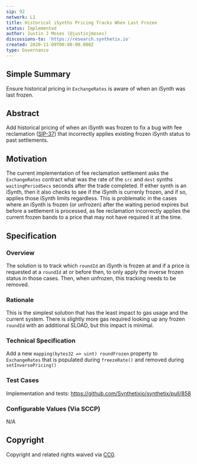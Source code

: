 ```yaml
---
sip: 92
network: L1
title: Historical iSynths Pricing Tracks When Last Frozen
status: Implemented
author: Justin J Moses (@justinjmoses)
discussions-to: 'https://research.synthetix.io'
created: 2020-11-09T00:00:00.000Z
type: Governance
---
```


<!--You can leave these HTML comments in your merged SIP and delete the visible duplicate text guides, they will not appear and may be helpful to refer to if you edit it again. This is the suggested template for new SIPs. Note that an SIP number will be assigned by an editor. When opening a pull request to submit your SIP, please use an abbreviated title in the filename, `sip-draft_title_abbrev.md`. The title should be 44 characters or less.-->

## Simple Summary

<!--"If you can't explain it simply, you don't understand it well enough." Simply describe the outcome the proposed changes intends to achieve. This should be non-technical and accessible to a casual community member.-->

Ensure historical pricing in `ExchangeRates` is aware of when an iSynth was last frozen.

## Abstract

<!--A short (~200 word) description of the proposed change, the abstract should clearly describe the proposed change. This is what *will* be done if the SIP is implemented, not *why* it should be done or *how* it will be done. If the SIP proposes deploying a new contract, write, "we propose to deploy a new contract that will do x".-->

Add historical pricing of when an iSynth was frozen to fix a bug with fee reclamation ([SIP-37](./sip-37.md)) that incorrectly applies existing frozen iSynth status to past settlements.

## Motivation

<!--This is the problem statement. This is the *why* of the SIP. It should clearly explain *why* the current state of the protocol is inadequate.  It is critical that you explain *why* the change is needed, if the SIP proposes changing how something is calculated, you must address *why* the current calculation is innaccurate or wrong. This is not the place to describe how the SIP will address the issue!-->

The current implementation of fee reclamation settlement asks the `ExchangeRates` contract what was the rate of the `src` and `dest` synths `waitingPeriodSecs` seconds after the trade completed. If either synth is an iSynth, then it also checks to see if the iSynth is currenly frozen, and if so, applies those iSynth limits regardless. This is problematic in the cases where an iSynth is frozen (or unfrozen) after the waiting period expires but before a settlement is processed, as fee reclamation incorrectly applies the current frozen bands to a price that may not have required it at the time.

## Specification

<!--The specification should describe the syntax and semantics of any new feature, there are five sections
1. Overview
2. Rationale
3. Technical Specification
4. Test Cases
5. Configurable Values
-->

### Overview

<!--This is a high level overview of *how* the SIP will solve the problem. The overview should clearly describe how the new feature will be implemented.-->

The solution is to track which `roundId` an iSynth is frozen at and if a price is requested at a `roundId` at or before then, to only apply the inverse frozen status in those cases. Then, when unfrozen, this tracking needs to be removed.

### Rationale

<!--This is where you explain the reasoning behind how you propose to solve the problem. Why did you propose to implement the change in this way, what were the considerations and trade-offs. The rationale fleshes out what motivated the design and why particular design decisions were made. It should describe alternate designs that were considered and related work. The rationale may also provide evidence of consensus within the community, and should discuss important objections or concerns raised during discussion.-->

This is the simplest solution that has the least impact to gas usage and the current system. There is slightly more gas required looking up any frozen `roundId` with an additional SLOAD, but this impact is minimal.

### Technical Specification

<!--The technical specification should outline the public API of the changes proposed. That is, changes to any of the interfaces Synthetix currently exposes or the creations of new ones.-->

Add a new `mapping(bytes32 => uint) roundFrozen` property to `ExchangeRates` that is populated during `freezeRate()` and removed during `setInversePricing()`

### Test Cases

<!--Test cases for an implementation are mandatory for SIPs but can be included with the implementation..-->

Implementation and tests: https://github.com/Synthetixio/synthetix/pull/858

### Configurable Values (Via SCCP)

<!--Please list all values configurable via SCCP under this implementation.-->

N/A

## Copyright

Copyright and related rights waived via [CC0](https://creativecommons.org/publicdomain/zero/1.0/).
